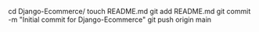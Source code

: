 cd Django-Ecommerce/
touch README.md
git add README.md
git commit -m "Initial commit for Django-Ecommerce"
git push origin main
